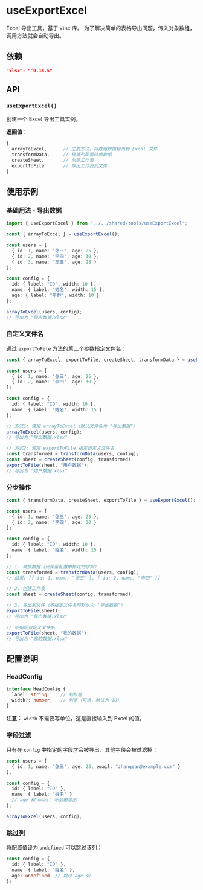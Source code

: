 # useExportExcel

Excel 导出工具，基于 `xlsx` 库。
为了解决简单的表格导出问题，传入对象数组，调用方法就会自动导出。

## 依赖

```json
"xlsx": "^0.18.5"
```

## API

### `useExportExcel()`

创建一个 Excel 导出工具实例。

**返回值：**
```ts
{
  arrayToExcel,      // 主要方法，将数组数据导出到 Excel 文件
  transformData,     // 根据列配置转换数据
  createSheet,       // 创建工作表
  exportToFile       // 导出工作表到文件
}
```

## 使用示例

### 基础用法 - 导出数据

```ts
import { useExportExcel } from "../../shared/tools/useExportExcel";

const { arrayToExcel } = useExportExcel();

const users = [
  { id: 1, name: "张三", age: 25 },
  { id: 2, name: "李四", age: 30 },
  { id: 3, name: "王五", age: 28 }
];

const config = {
  id: { label: "ID", width: 10 },
  name: { label: "姓名", width: 15 },
  age: { label: "年龄", width: 10 }
};

arrayToExcel(users, config);
// 导出为 "导出数据.xlsx"
```

### 自定义文件名

通过 `exportToFile` 方法的第二个参数指定文件名：

```ts
const { arrayToExcel, exportToFile, createSheet, transformData } = useExportExcel();

const users = [
  { id: 1, name: "张三", age: 25 },
  { id: 2, name: "李四", age: 30 }
];

const config = {
  id: { label: "ID", width: 10 },
  name: { label: "姓名", width: 15 }
};

// 方式1: 使用 arrayToExcel（默认文件名为 "导出数据"）
arrayToExcel(users, config);
// 导出为 "导出数据.xlsx"

// 方式2: 使用 exportToFile 指定自定义文件名
const transformed = transformData(users, config);
const sheet = createSheet(config, transformed);
exportToFile(sheet, "用户数据");
// 导出为 "用户数据.xlsx"
```

### 分步操作

```ts
const { transformData, createSheet, exportToFile } = useExportExcel();

const users = [
  { id: 1, name: "张三", age: 25 },
  { id: 2, name: "李四", age: 30 }
];

const config = {
  id: { label: "ID", width: 10 },
  name: { label: "姓名", width: 15 }
};

// 1. 转换数据（只保留配置中指定的字段）
const transformed = transformData(users, config);
// 结果: [{ id: 1, name: "张三" }, { id: 2, name: "李四" }]

// 2. 创建工作表
const sheet = createSheet(config, transformed);

// 3. 导出到文件（不指定文件名时默认为 "导出数据"）
exportToFile(sheet);
// 导出为 "导出数据.xlsx"

// 或指定自定义文件名
exportToFile(sheet, "我的数据");
// 导出为 "我的数据.xlsx"
```

## 配置说明

### HeadConfig

```ts
interface HeadConfig {
  label: string;    // 列标题
  width?: number;   // 列宽（可选，默认为 10）
}
```

**注意：** `width` 不需要写单位，这是直接输入到 Excel 的值。

### 字段过滤

只有在 `config` 中指定的字段才会被导出，其他字段会被过滤掉：

```ts
const users = [
  { id: 1, name: "张三", age: 25, email: "zhangsan@example.com" }
];

const config = {
  id: { label: "ID" },
  name: { label: "姓名" }
  // age 和 email 不会被导出
};

arrayToExcel(users, config);
```

### 跳过列

将配置值设为 `undefined` 可以跳过该列：

```ts
const config = {
  id: { label: "ID" },
  name: { label: "姓名" },
  age: undefined  // 跳过 age 列
};
```